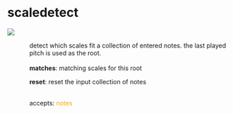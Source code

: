 
<a name=scaledetect></a><br>
# <b>scaledetect</b>
<img src="../images/scaledetect.png"><br>
<div style="display:inline-block;margin-left:50px;">
detect which scales fit a collection of entered notes. the last played pitch is used as the root.<br/><br/>
<b>matches</b>: matching scales for this root<br>

<b>reset</b>: reset the input collection of notes<br>

<br>accepts: <font color=orange>notes</font> <br></div>
